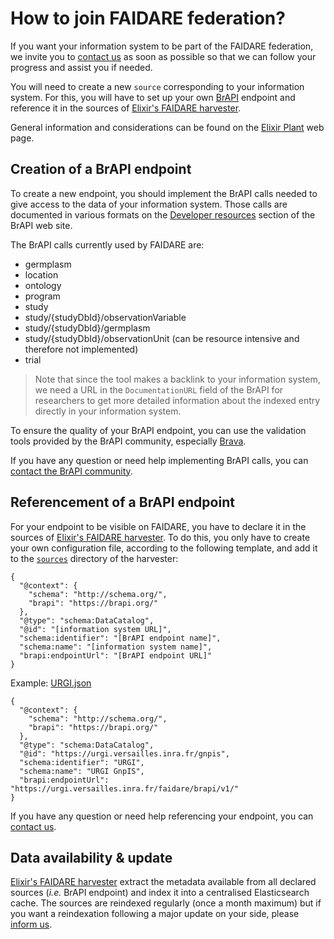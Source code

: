 # How to join FAIDARE federation?

If you want your information system to be part of the FAIDARE federation, we invite you to [contact us](mailto:urgi-contact@inra.fr?subject=%5BFAIDARE%5D) as soon as possible so that we can follow your progress and assist you if needed.

You will need to create a new `source` corresponding to your information system.
For this, you will have to set up your own [BrAPI](https://brapi.org/) endpoint and reference it in the sources of [Elixir's FAIDARE harvester](https://github.com/elixir-europe/plant-brapi-etl-data-lookup-gnpis).

General information and considerations can be found on the [Elixir Plant](https://elixir-europe.org/communities/plant-sciences) web page.

## Creation of a BrAPI endpoint
To create a new endpoint, you should implement the BrAPI calls needed to give access to the data of your information system.
Those calls are documented in various formats on the [Developer resources](https://www.brapi.org/developers#) section of the BrAPI web site.

The BrAPI calls currently used by FAIDARE are:
* germplasm
* location
* ontology
* program
* study
* study/{studyDbId}/observationVariable
* study/{studyDbId}/germplasm
* study/{studyDbId}/observationUnit (can be resource intensive and therefore not implemented)
* trial

> Note that since the tool makes a backlink to your information system, we need a URL in the `DocumentationURL` field of the BrAPI for researchers to get more detailed information about the indexed entry directly in your information system.

To ensure the quality of your BrAPI endpoint, you can use the validation tools provided by the BrAPI community, especially [Brava](http://webapps.ipk-gatersleben.de/brapivalidator/).

If you have any question or need help implementing BrAPI calls, you can [contact the BrAPI community](https://brapi.org/).

## Referencement of a BrAPI endpoint
For your endpoint to be visible on FAIDARE, you have to declare it in the sources of [Elixir's FAIDARE harvester](https://github.com/elixir-europe/plant-brapi-etl-data-lookup-gnpis).
To do this, you only have to create your own configuration file, according to the following template, and add it to the [`sources`](https://github.com/elixir-europe/plant-brapi-etl-data-lookup-gnpis/tree/master/sources) directory of the harvester:
```
{
  "@context": {
    "schema": "http://schema.org/",
    "brapi": "https://brapi.org/"
  },
  "@type": "schema:DataCatalog",
  "@id": "[information system URL]",
  "schema:identifier": "[BrAPI endpoint name]",
  "schema:name": "[information system name]",
  "brapi:endpointUrl": "[BrAPI endpoint URL]"
}
```
Example: [URGI.json](https://github.com/elixir-europe/plant-brapi-etl-data-lookup-gnpis/blob/master/sources/URGI.json)
```
{
  "@context": {
    "schema": "http://schema.org/",
    "brapi": "https://brapi.org/"
  },
  "@type": "schema:DataCatalog",
  "@id": "https://urgi.versailles.inra.fr/gnpis",
  "schema:identifier": "URGI",
  "schema:name": "URGI GnpIS",
  "brapi:endpointUrl": "https://urgi.versailles.inra.fr/faidare/brapi/v1/"
}
```

If you have any question or need help referencing your endpoint, you can [contact us](mailto:urgi-contact@inra.fr?subject=%5BFAIDARE%5D).

## Data availability & update
[Elixir's FAIDARE harvester](https://github.com/elixir-europe/plant-brapi-etl-data-lookup-gnpis) extract the metadata available from all declared sources (_i.e._ BrAPI endpoint) and index it into a centralised Elasticsearch cache.
The sources are reindexed regularly (once a month maximum) but if you want a reindexation following a major update on your side, please [inform us](mailto:urgi-contact@inra.fr?subject=%5BFAIDARE%5D).
